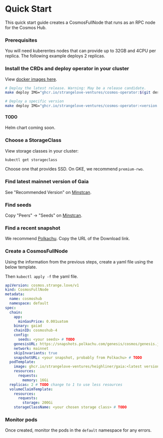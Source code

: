 # Quick Start

This quick start guide creates a CosmosFullNode that runs as an RPC node for the Cosmos Hub.

### Prerequisites

You will need kuberentes nodes that can provide up to 32GB and 4CPU per replica. The following example
deploys 2 replicas.

### Install the CRDs and deploy operator in your cluster

View [docker images here](https://github.com/strangelove-ventures/cosmos-operator/pkgs/container/cosmos-operator).

```sh
# Deploy the latest release. Warning: May be a release candidate.
make deploy IMG="ghcr.io/strangelove-ventures/cosmos-operator:$(git describe --tags --abbrev=0)"

# Deploy a specific version
make deploy IMG="ghcr.io/strangelove-ventures/cosmos-operator:<version you choose>"
```

#### TODO

Helm chart coming soon.

### Choose a StorageClass

View storage classes in your cluster:
```sh
kubectl get storageclass
```

Choose one that provides SSD. On GKE, we recommend `premium-rwo`.

### Find latest mainnet version of Gaia

See "Recommended Version" on [Minstcan](https://www.mintscan.io/cosmos/info).

### Find seeds

Copy "Peers" -> "Seeds" on [Minstcan](https://www.mintscan.io/cosmos/info).

### Find a recent snapshot

We recommend [Polkachu](https://www.polkachu.com/tendermint_snapshots/cosmos). Copy the URL of the Download link.

### Create a CosmosFullNode

Using the information from the previous steps, create a yaml file using the below template.

Then `kubectl apply -f` the yaml file.

```yaml
apiVersion: cosmos.strange.love/v1
kind: CosmosFullNode
metadata:
  name: cosmoshub
  namespace: default
spec:
  chain:
    app:
      minGasPrice: 0.001uatom
    binary: gaiad
    chainID: cosmoshub-4
    config:
      seeds: <your seeds> # TODO
    genesisURL: https://snapshots.polkachu.com/genesis/cosmos/genesis.json
    network: mainnet
    skipInvariants: true
    snapshotURL: <your snapshot, probably from Polkachu> # TODO
  podTemplate:
    image: ghcr.io/strangelove-ventures/heighliner/gaia:<latest version of gaia> # TODO
    resources:
      requests:
        memory: 16Gi
  replicas: 2 # TODO change to 1 to use less resources
  volumeClaimTemplate:
    resources:
      requests:
        storage: 200Gi
    storageClassName: <your chosen storage class> # TODO
```

### Monitor pods

Once created, monitor the pods in the `default` namespace for any errors.